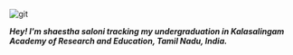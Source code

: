 ![git](https://user-images.githubusercontent.com/77225846/193777771-be788b33-91ac-462a-ba6f-7f116e8a6c7d.gif)

***Hey! I'm shaestha saloni tracking my undergraduation in Kalasalingam Academy of Research and Education, Tamil Nadu, India.***
